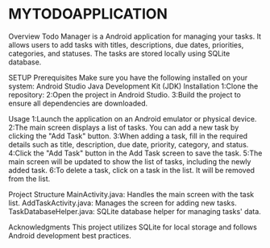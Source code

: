 # MYTODOAPPLICATION
Overview
Todo Manager is a  Android application for managing your tasks. 
It allows users to add tasks with titles, descriptions, due dates, priorities, categories, and statuses.
The tasks are stored locally using SQLite database.

SETUP
Prerequisites
Make sure you have the following installed on your system:
Android Studio
Java Development Kit (JDK)
Installation
1:Clone the repository:
2:Open the project in Android Studio.
3:Build the project to ensure all dependencies are downloaded.

Usage
1:Launch the application on an Android emulator or physical device.
2:The main screen displays a list of tasks. You can add a new task by clicking the "Add Task" button.
3:When adding a task, fill in the required details such as title, description, due date, priority, category, and status.
4:Click the "Add Task" button in the Add Task screen to save the task.
5:The main screen will be updated to show the list of tasks, including the newly added task.
6:To delete a task, click on a task in the list. It will be removed from the list.

Project Structure
MainActivity.java: Handles the main screen with the task list.
AddTaskActivity.java: Manages the screen for adding new tasks.
TaskDatabaseHelper.java: SQLite database helper for managing tasks' data.

Acknowledgments
This project utilizes SQLite for local storage and follows Android development best practices.
